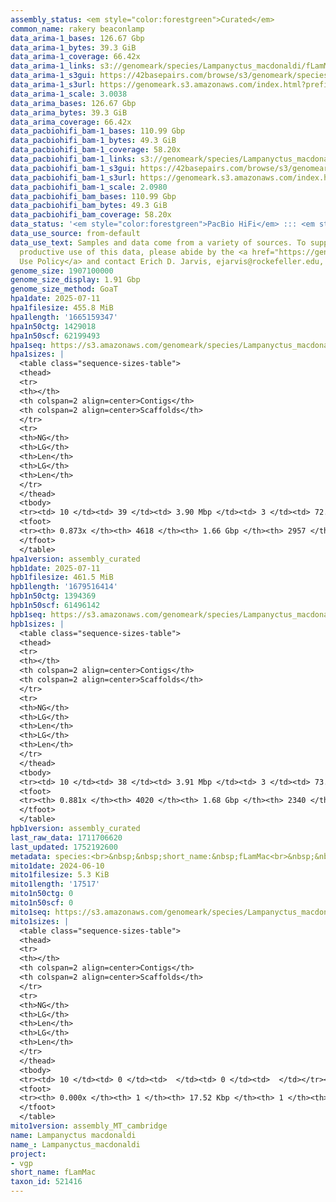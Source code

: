 ```yaml
---
assembly_status: <em style="color:forestgreen">Curated</em>
common_name: rakery beaconlamp
data_arima-1_bases: 126.67 Gbp
data_arima-1_bytes: 39.3 GiB
data_arima-1_coverage: 66.42x
data_arima-1_links: s3://genomeark/species/Lampanyctus_macdonaldi/fLamMac1/genomic_data/arima/<br>
data_arima-1_s3gui: https://42basepairs.com/browse/s3/genomeark/species/Lampanyctus_macdonaldi/fLamMac1/genomic_data/arima/
data_arima-1_s3url: https://genomeark.s3.amazonaws.com/index.html?prefix=species/Lampanyctus_macdonaldi/fLamMac1/genomic_data/arima/
data_arima-1_scale: 3.0038
data_arima_bases: 126.67 Gbp
data_arima_bytes: 39.3 GiB
data_arima_coverage: 66.42x
data_pacbiohifi_bam-1_bases: 110.99 Gbp
data_pacbiohifi_bam-1_bytes: 49.3 GiB
data_pacbiohifi_bam-1_coverage: 58.20x
data_pacbiohifi_bam-1_links: s3://genomeark/species/Lampanyctus_macdonaldi/fLamMac1/genomic_data/pacbio_hifi/<br>
data_pacbiohifi_bam-1_s3gui: https://42basepairs.com/browse/s3/genomeark/species/Lampanyctus_macdonaldi/fLamMac1/genomic_data/pacbio_hifi/
data_pacbiohifi_bam-1_s3url: https://genomeark.s3.amazonaws.com/index.html?prefix=species/Lampanyctus_macdonaldi/fLamMac1/genomic_data/pacbio_hifi/
data_pacbiohifi_bam-1_scale: 2.0980
data_pacbiohifi_bam_bases: 110.99 Gbp
data_pacbiohifi_bam_bytes: 49.3 GiB
data_pacbiohifi_bam_coverage: 58.20x
data_status: '<em style="color:forestgreen">PacBio HiFi</em> ::: <em style="color:forestgreen">Arima</em>'
data_use_source: from-default
data_use_text: Samples and data come from a variety of sources. To support fair and
  productive use of this data, please abide by the <a href="https://genome10k.soe.ucsc.edu/data-use-policies/">Data
  Use Policy</a> and contact Erich D. Jarvis, ejarvis@rockefeller.edu, with any questions.
genome_size: 1907100000
genome_size_display: 1.91 Gbp
genome_size_method: GoaT
hpa1date: 2025-07-11
hpa1filesize: 455.8 MiB
hpa1length: '1665159347'
hpa1n50ctg: 1429018
hpa1n50scf: 62199493
hpa1seq: https://s3.amazonaws.com/genomeark/species/Lampanyctus_macdonaldi/fLamMac1/assembly_curated/fLamMac1.hap1.cur.20250711.fasta.gz
hpa1sizes: |
  <table class="sequence-sizes-table">
  <thead>
  <tr>
  <th></th>
  <th colspan=2 align=center>Contigs</th>
  <th colspan=2 align=center>Scaffolds</th>
  </tr>
  <tr>
  <th>NG</th>
  <th>LG</th>
  <th>Len</th>
  <th>LG</th>
  <th>Len</th>
  </tr>
  </thead>
  <tbody>
  <tr><td> 10 </td><td> 39 </td><td> 3.90 Mbp </td><td> 3 </td><td> 72.77 Mbp </td></tr><tr><td> 20 </td><td> 95 </td><td> 3.00 Mbp </td><td> 6 </td><td> 69.35 Mbp </td></tr><tr><td> 30 </td><td> 167 </td><td> 2.36 Mbp </td><td> 8 </td><td> 67.26 Mbp </td></tr><tr><td> 40 </td><td> 259 </td><td> 1.86 Mbp </td><td> 11 </td><td> 63.99 Mbp </td></tr><tr style="background-color:#cccccc;"><td> 50 </td><td> 375 </td><td style="background-color:#88ff88;"> 1.43 Mbp </td><td> 14 </td><td style="background-color:#88ff88;"> 62.20 Mbp </td></tr><tr><td> 60 </td><td> 533 </td><td> 1.02 Mbp </td><td> 17 </td><td> 60.69 Mbp </td></tr><tr><td> 70 </td><td> 765 </td><td> 0.65 Mbp </td><td> 21 </td><td> 53.50 Mbp </td></tr><tr><td> 80 </td><td> 1241 </td><td> 188.49 Kbp </td><td> 25 </td><td> 1.95 Mbp </td></tr><tr><td> 90 </td><td> 0 </td><td>  </td><td> 0 </td><td>  </td></tr><tr><td> 100 </td><td> 0 </td><td>  </td><td> 0 </td><td>  </td></tr></tbody>
  <tfoot>
  <tr><th> 0.873x </th><th> 4618 </th><th> 1.66 Gbp </th><th> 2957 </th><th> 1.67 Gbp </th></tr>
  </tfoot>
  </table>
hpa1version: assembly_curated
hpb1date: 2025-07-11
hpb1filesize: 461.5 MiB
hpb1length: '1679516414'
hpb1n50ctg: 1394369
hpb1n50scf: 61496142
hpb1seq: https://s3.amazonaws.com/genomeark/species/Lampanyctus_macdonaldi/fLamMac1/assembly_curated/fLamMac1.hap2.cur.20250711.fasta.gz
hpb1sizes: |
  <table class="sequence-sizes-table">
  <thead>
  <tr>
  <th></th>
  <th colspan=2 align=center>Contigs</th>
  <th colspan=2 align=center>Scaffolds</th>
  </tr>
  <tr>
  <th>NG</th>
  <th>LG</th>
  <th>Len</th>
  <th>LG</th>
  <th>Len</th>
  </tr>
  </thead>
  <tbody>
  <tr><td> 10 </td><td> 38 </td><td> 3.91 Mbp </td><td> 3 </td><td> 73.11 Mbp </td></tr><tr><td> 20 </td><td> 95 </td><td> 2.87 Mbp </td><td> 6 </td><td> 70.67 Mbp </td></tr><tr><td> 30 </td><td> 170 </td><td> 2.28 Mbp </td><td> 8 </td><td> 67.43 Mbp </td></tr><tr><td> 40 </td><td> 265 </td><td> 1.78 Mbp </td><td> 11 </td><td> 63.59 Mbp </td></tr><tr style="background-color:#cccccc;"><td> 50 </td><td> 387 </td><td style="background-color:#88ff88;"> 1.39 Mbp </td><td> 14 </td><td style="background-color:#88ff88;"> 61.50 Mbp </td></tr><tr><td> 60 </td><td> 546 </td><td> 1.04 Mbp </td><td> 17 </td><td> 59.94 Mbp </td></tr><tr><td> 70 </td><td> 776 </td><td> 0.67 Mbp </td><td> 21 </td><td> 54.59 Mbp </td></tr><tr><td> 80 </td><td> 1221 </td><td> 249.46 Kbp </td><td> 24 </td><td> 49.30 Mbp </td></tr><tr><td> 90 </td><td> 0 </td><td>  </td><td> 0 </td><td>  </td></tr><tr><td> 100 </td><td> 0 </td><td>  </td><td> 0 </td><td>  </td></tr></tbody>
  <tfoot>
  <tr><th> 0.881x </th><th> 4020 </th><th> 1.68 Gbp </th><th> 2340 </th><th> 1.68 Gbp </th></tr>
  </tfoot>
  </table>
hpb1version: assembly_curated
last_raw_data: 1711706620
last_updated: 1752192600
metadata: species:<br>&nbsp;&nbsp;short_name:&nbsp;fLamMac<br>&nbsp;&nbsp;name:&nbsp;Lampanyctus&nbsp;macdonaldi<br>&nbsp;&nbsp;taxon_id:&nbsp;521416<br>&nbsp;&nbsp;common_name:&nbsp;rakery&nbsp;beaconlamp<br>&nbsp;&nbsp;order:<br>&nbsp;&nbsp;&nbsp;&nbsp;name:&nbsp;Myctophiformes<br>&nbsp;&nbsp;family:<br>&nbsp;&nbsp;&nbsp;&nbsp;name:&nbsp;Myctophidae<br>&nbsp;&nbsp;individuals:<br>&nbsp;&nbsp;&nbsp;&nbsp;-&nbsp;short_name:&nbsp;fLamMac1<br>&nbsp;&nbsp;&nbsp;&nbsp;&nbsp;&nbsp;biosample_id:&nbsp;SAMEA12815438<br>&nbsp;&nbsp;&nbsp;&nbsp;&nbsp;&nbsp;sex:<br>&nbsp;&nbsp;genome_size:&nbsp;1907100000<br>&nbsp;&nbsp;genome_size_method:&nbsp;GoaT<br>&nbsp;&nbsp;project:&nbsp;[&nbsp;vgp&nbsp;]<br>
mito1date: 2024-06-10
mito1filesize: 5.3 KiB
mito1length: '17517'
mito1n50ctg: 0
mito1n50scf: 0
mito1seq: https://s3.amazonaws.com/genomeark/species/Lampanyctus_macdonaldi/fLamMac1/assembly_MT_cambridge/fLamMac1.MT.20240610.fasta.gz
mito1sizes: |
  <table class="sequence-sizes-table">
  <thead>
  <tr>
  <th></th>
  <th colspan=2 align=center>Contigs</th>
  <th colspan=2 align=center>Scaffolds</th>
  </tr>
  <tr>
  <th>NG</th>
  <th>LG</th>
  <th>Len</th>
  <th>LG</th>
  <th>Len</th>
  </tr>
  </thead>
  <tbody>
  <tr><td> 10 </td><td> 0 </td><td>  </td><td> 0 </td><td>  </td></tr><tr><td> 20 </td><td> 0 </td><td>  </td><td> 0 </td><td>  </td></tr><tr><td> 30 </td><td> 0 </td><td>  </td><td> 0 </td><td>  </td></tr><tr><td> 40 </td><td> 0 </td><td>  </td><td> 0 </td><td>  </td></tr><tr style="background-color:#cccccc;"><td> 50 </td><td> 0 </td><td style="background-color:#ff8888;">  </td><td> 0 </td><td style="background-color:#ff8888;">  </td></tr><tr><td> 60 </td><td> 0 </td><td>  </td><td> 0 </td><td>  </td></tr><tr><td> 70 </td><td> 0 </td><td>  </td><td> 0 </td><td>  </td></tr><tr><td> 80 </td><td> 0 </td><td>  </td><td> 0 </td><td>  </td></tr><tr><td> 90 </td><td> 0 </td><td>  </td><td> 0 </td><td>  </td></tr><tr><td> 100 </td><td> 0 </td><td>  </td><td> 0 </td><td>  </td></tr></tbody>
  <tfoot>
  <tr><th> 0.000x </th><th> 1 </th><th> 17.52 Kbp </th><th> 1 </th><th> 17.52 Kbp </th></tr>
  </tfoot>
  </table>
mito1version: assembly_MT_cambridge
name: Lampanyctus macdonaldi
name_: Lampanyctus_macdonaldi
project:
- vgp
short_name: fLamMac
taxon_id: 521416
---
```

